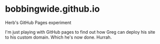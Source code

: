 # bobbingwide.github.io
Herb's GitHub Pages experiment

I'm just playing with GitHub pages to find out how Greg can deploy his site to his custom domain.
Which he's now done. 
Hurrah.
